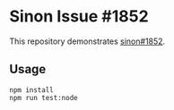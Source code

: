 # Sinon Issue #1852

This repository demonstrates [sinon#1852](https://github.com/sinonjs/sinon/issues/1852).

## Usage

```shell
npm install
npm run test:node
```
